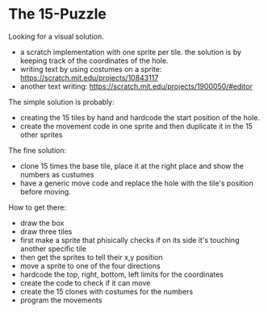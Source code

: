 # The 15-Puzzle

Looking for a visual solution.

- a scratch implementation with one sprite per tile. the solution is by keeping track of the coordinates of the hole.
- writing text by using costumes on a sprite: https://scratch.mit.edu/projects/10843117
- another text writing: https://scratch.mit.edu/projects/1900050/#editor

The simple solution is probably:
- creating the 15 tiles by hand and hardcode the start position of the hole.
- create the movement code in one sprite and then duplicate it in the 15 other sprites

The fine solution:
- clone 15 times the base tile, place it at the right place and show the numbers as custumes
- have a generic move code and replace the hole with the tile's position before moving.

How to get there:
- draw the box
- draw three tiles
- first make a sprite that phisically checks if on its side it's touching another specific tile
- then get the sprites to tell their x,y position
- move a sprite to one of the four directions
- hardcode the top, right, bottom, left limits for the coordinates
- create the code to check if it can move
- create the 15 clones with costumes for the numbers
- program the movements
